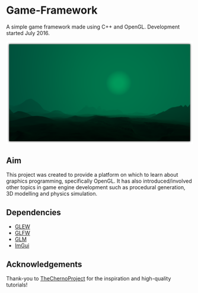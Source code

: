 # Game-Framework
A simple game framework made using C++ and OpenGL. Development started July 2016.

![](GameFrameworkDemo_shadow.png)

## Aim
This project was created to provide a platform on which to learn about graphics programming, specifically OpenGL. It has also introduced/involved 
other topics in game engine development such as procedural generation, 3D modelling and physics simulation.

## Dependencies
* [GLEW](http://glew.sourceforge.net/)
* [GLFW](http://www.glfw.org/)
* [GLM](https://glm.g-truc.net/0.9.9/index.html)
* [ImGui](https://github.com/ocornut/imgui)

## Acknowledgements
Thank-you to [TheChernoProject](https://www.youtube.com/user/TheChernoProject) for the inspiration and high-quality tutorials!
